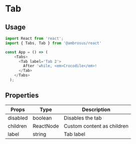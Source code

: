 # Tab

## Usage

```javascript
import React from 'react';
import { Tabs, Tab } from '@ambrosus/react'

const App = () => (
    <Tabs>
      <Tab label='Tab 2'>
        After 'while, <em>Crocodile</em>!
      </Tab>
    </Tabs>
  );
```

## Properties

| Props        | Type           | Description                                    |
| ------------ | -------------- | ---------------------------------------------- |
| disabled     | boolean        | Disables the tab                        |
| children     | ReactNode      | Custom content as children               |
| label        | string         | Tab label       |